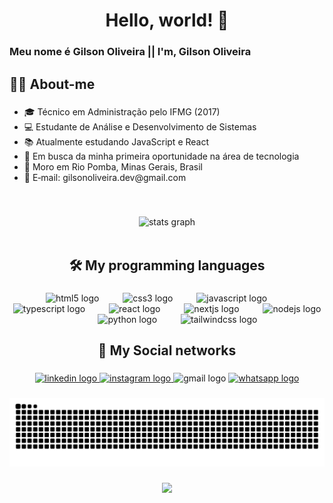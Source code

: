 <h1 align="center">Hello, world! 👋</h1>

###

<h3 align="left">Meu nome é Gilson Oliveira || I'm, Gilson Oliveira</h3>

###

<h2 align="left">👨‍💻 About-me</h2>

###

<ul align = "left">
  <li>🎓 Técnico em Administração pelo IFMG (2017)</li>
  <li>💻 Estudante de Análise e Desenvolvimento de Sistemas</li>
  <li>📚 Atualmente estudando JavaScript e React</li>
  <li>🎯 Em busca da minha primeira oportunidade na área de tecnologia</li>
  <li>📍 Moro em Rio Pomba, Minas Gerais, Brasil</li>
  <li>📩 E‑mail: <a>gilsonoliveira.dev@gmail.com</a></li>
</ul>
<br>

###

<div align="center">
  <img src="https://github-readme-stats.vercel.app/api?username=gilsonoliveeira&hide_title=false&hide_rank=false&show_icons=true&include_all_commits=true&count_private=true&disable_animations=false&theme=dracula&locale=en&hide_border=false&order=1" height="150" alt="stats graph"  />
</div>

<br>

###

<h2 align="center">🛠️ My  programming languages</h2>

###

<div align="center">
  <img src="https://cdn.jsdelivr.net/gh/devicons/devicon/icons/html5/html5-original.svg" height="50" alt="html5 logo"  />
  <img width="30" />
  <img src="https://cdn.jsdelivr.net/gh/devicons/devicon/icons/css3/css3-original.svg" height="50" alt="css3 logo"  />
  <img width="30" />
  <img src="https://cdn.jsdelivr.net/gh/devicons/devicon/icons/javascript/javascript-original.svg" height="50" alt="javascript logo"  />
  <img width="30" />
  <img src="https://cdn.jsdelivr.net/gh/devicons/devicon/icons/typescript/typescript-original.svg" height="50" alt="typescript logo"  />
  <img width="30" />
  <img src="https://cdn.jsdelivr.net/gh/devicons/devicon/icons/react/react-original.svg" height="50" alt="react logo"  />
  <img width="30" />
  <img src="https://cdn.jsdelivr.net/gh/devicons/devicon/icons/nextjs/nextjs-original.svg" height="50" alt="nextjs logo"  />
  <img width="30" />
  <img src="https://cdn.jsdelivr.net/gh/devicons/devicon/icons/nodejs/nodejs-original.svg" height="50" alt="nodejs logo"  />
  <img width="30" />
  <img src="https://cdn.jsdelivr.net/gh/devicons/devicon/icons/python/python-original.svg" height="50" alt="python logo"  />
  <img width="30" />
  <img src="https://cdn.jsdelivr.net/gh/devicons/devicon/icons/tailwindcss/tailwindcss-original-wordmark.svg" height="50" alt="tailwindcss logo"  />
</div>

###

<h2 align="center">📱 My Social networks</h2>

###

<div align="center">
  <a href="www.linkedin.com/in/gilson-oliveira-287424343" target="_blank">
    <img src="https://img.shields.io/static/v1?message=LinkedIn&logo=linkedin&label=&color=0077B5&logoColor=white&labelColor=&style=for-the-badge" height="35" alt="linkedin logo"  />
  </a>
  <a href="https://www.instagram.com/gilsonoliveeira" target="_blank">
    <img src="https://img.shields.io/static/v1?message=Instagram&logo=instagram&label=&color=E4405F&logoColor=white&labelColor=&style=for-the-badge" height="35" alt="instagram logo"  />
  </a>
  <img src="https://img.shields.io/static/v1?message=Gmail&logo=gmail&label=&color=D14836&logoColor=white&labelColor=&style=for-the-badge" height="35" alt="gmail logo"  />
  <a href="http://wa.me/+5532999970772" target="_blank">
    <img src="https://img.shields.io/static/v1?message=Whatsapp&logo=whatsapp&label=&color=25D366&logoColor=white&labelColor=&style=for-the-badge" height="35" alt="whatsapp logo"  />
  </a>
</div>

###

<div align = "center">
  <img alt="GitHub Snake" src="https://raw.githubusercontent.com/gilsonoliveeira/gilsonoliveeira/output/github-contribution-grid-snake-dark.svg" />
</div>

###

<div align="center">
  <img src="https://visitor-badge.laobi.icu/badge?page_id=gilsonoliveeira.gilsonoliveeira&"  />
</div>

###
